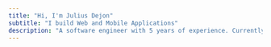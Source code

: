 ```yaml
---
title: "Hi, I'm Julius Dejon"
subtitle: "I build Web and Mobile Applications"
description: "A software engineer with 5 years of experience. Currently, I'm a Mobile App student at <u>George Brown College</u>, Toronto, and a Student Researcher. I'm working on building a mobile app that integrates ML and AI, and I'm also active in hackathons."
---
```

